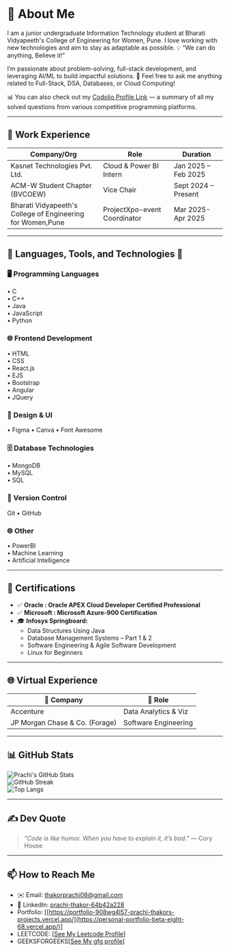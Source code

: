 # 👋 About Me  
I am a junior undergraduate Information Technology student at Bharati Vidyapeeth's College of Engineering for Women, Pune.
I love working with new technologies and aim to stay as adaptable as possible.
💡 “We can do anything, Believe it!”

I’m passionate about problem-solving, full-stack development, and leveraging AI/ML to build impactful solutions.
💬 Feel free to ask me anything related to Full-Stack, DSA, Databases, or Cloud Computing!

📊 You can also check out my <a href="https://codolio.com/profile/prachi.thakor__">Codolio Profile Link</a> — a summary of all my solved questions from various competitive programming platforms.

---

## 💼 Work Experience

|  Company/Org                           |  Role                              |  Duration                 |
|-----------------------------------------|--------------------------------------|----------------------------|
| Kasnet Technologies Pvt. Ltd.           | Cloud & Power BI Intern              | Jan 2025 – Feb 2025        |            
| ACM-W Student Chapter (BVCOEW)           | Vice Chair                           | Sept 2024 – Present        |
|Bharati Vidyapeeth's College of Engineering<br>for Women,Pune | ProjectXpo-event Coordinator | Mar 2025-Apr 2025 |


---

## 🔧 Languages, Tools, and Technologies 🚀

### 🖥️ Programming Languages  
• C<br>
• C++<br>
• Java <br>
• JavaScript<br> 
• Python  <br>

### 🌐 Frontend Development  
• HTML <br>
• CSS <br>
• React.js<br> 
• EJS <br>
• Bootstrap<br>
• Angular<br>
• JQuery<br>

### 🎨 Design & UI  
• Figma • Canva • Font Awesome  

### 🗄️ Database Technologies  
• MongoDB <br>
• MySQL<br>
• SQL  

### 🔗 Version Control  
Git • GitHub  

### 🌐 Other 
• PowerBI<br>
• Machine Learning<br>
• Artificial Intelligence<br>

---

## 📜 Certifications

- ✅ **Oracle : Oracle APEX Cloud Developer Certified Professional**  
- ✅ **Microsoft : Microsoft Azure-900 Certification**  
- 🎓 **Infosys Springboard:**  
  - Data Structures Using Java  
  - Database Management Systems – Part 1 & 2  
  - Software Engineering & Agile Software Development  
  - Linux for Beginners  

---

## 🌐 Virtual Experience

| 🏢 Company                     | 💼 Role                    |
|-------------------------------|----------------------------|
| Accenture                     | Data Analytics & Viz       |
| JP Morgan Chase & Co. (Forage)| Software Engineering       |

---

## 📊 GitHub Stats

![Prachi's GitHub Stats](https://github-readme-stats.vercel.app/api?username=prachithakor08&show_icons=true&theme=radical)  
![GitHub Streak](https://github-readme-streak-stats.herokuapp.com/?user=prachithakor08&theme=radical)  
![Top Langs](https://github-readme-stats.vercel.app/api/top-langs/?username=prachithakor08&layout=compact&theme=radical)

---

## ✍️ Dev Quote
> _“Code is like humor. When you have to explain it, it’s bad.”_ — Cory House  

---

## 📫 How to Reach Me
- ✉️ Email: thakorprachi08@gmail.com  
- 🔗 LinkedIn: [prachi-thakor-64b42a228](https://www.linkedin.com/in/prachi-thakor-64b42a228/)
-  Portfolio: [[https://portfolio-908wg4l57-prachi-thakors-projects.vercel.app/](https://personal-portfolio-beta-eight-68.vercel.app/)]
-  LEETCODE: [[See My Leetcode Profile](https://leetcode.com/u/Prachithakor008/)]
-  GEEKSFORGEEKS[[See My gfg profile](https://www.geeksforgeeks.org/user/thakorprachi08/)]

